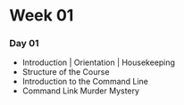 # Week 01

### Day 01​ <a id="day-01"></a>

* Introduction \| Orientation \| Housekeeping
* Structure of the Course
* Introduction to the Command Line
* Command Link Murder Mystery

